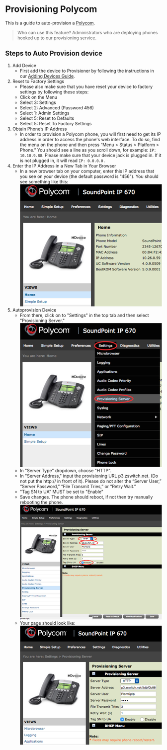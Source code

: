 # Provisioning Polycom

This is a guide to auto-provision a [Polycom](http://www.polycom.com/voice-conferencing-solutions/desktop-ip-phones.html).

> Who can use this feature?
> Administrators who are deploying phones hooked up to our provisioning service.

## Steps to Auto Provision device

1. Add Device
    - First add the device to Provisioner by following the instructions in our [Adding Devices Guide](../prov_start_guide.md).
2. Reset to Factory Settings
    - Please also make sure that you have reset your device to factory settings by following these steps:
    - Click on the Menu
    - Select 3: Settings
    - Select 2: Advanced (Password 456)
    - Select 1: Admin Settings
    - Select 5: Reset to Defaults
    - Select 5: Reset To Factory Settings
3. Obtain Phone’s IP Address
    - In order to provision a Polycom phone, you will first need to get its IP address in order to access the phone's web interface. To do so, find the menu on the phone and then press “Menu > Status > Platform > Phone.”  You should see a line as you scroll down, for example: `IP: 10.10.9.88`. Please make sure that your device jack is plugged in. If it is not plugged in, it will read `IP: 0.0.0.0.`
4. Enter the IP Address in a New Tab in Your Browser
    - In a new browser tab on your computer, enter this IP address that you see on your device (the default password is "456"). You should see something like this:
    ![Polycom Start](images/polycom-start.png)
5. Autoprovision Device
    - From there, click on to "Settings" in the top tab and then select "Provisioning Server."
    ![Polycom Dropdown](images/polycom-dropdown.png)
    - In "Server Type" dropdown, choose "HTTP".
    - In "Server Address," input the provisioning URL p3.zswitch.net. (Do not put the http:// in front of it). Please do not alter the “Server User,” “Server Password,” “File Transmit Tries,” or “Retry Wait.”
    - "Tag SN to UA" MUST be set to "Enable"
    - Save changes. The phone should reboot, if not then try manually rebooting the phone.
    ![Polycom Auto-Provision](images/polycom-auto-provision.png)
    - Your page should look like:
    ![Polycom End](images/polycom-end.png)
